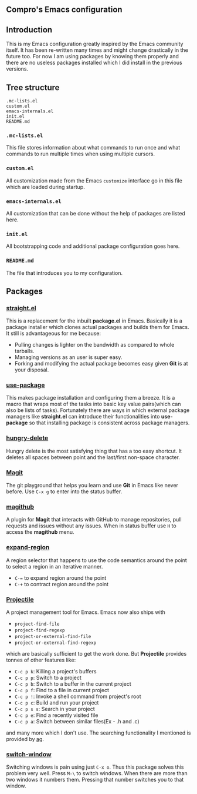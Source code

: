 Compro's Emacs configuration
---

## Introduction

This is my Emacs configuration greatly inspired by the Emacs community itself.
It has been re-written many times and might change drastically in the future
too. For now I am using packages by knowing them properly and there are no
useless packages installed which I did install in the previous versions.


## Tree structure

	.mc-lists.el
	custom.el
	emacs-internals.el
	init.el
    README.md

### `.mc-lists.el`

This file stores information about what commands to run once and what commands
to run multiple times when using multiple cursors.

###  `custom.el`

All customization made from the Emacs `customize` interface go in this file
which are loaded during startup.

### `emacs-internals.el`

All customization that can be done without the help of packages are listed here.

### `init.el`

All bootstrapping code and additional package configuration goes here.

### `README.md`

The file that introduces you to my configuration.


## Packages

### [straight.el](https://github.com/raxod502/straight.el)
This is a replacement for the inbuilt **package.el** in Emacs. Basically it is a
package installer which clones actual packages and builds them for Emacs. It
still is advantageous for me because:
- Pulling changes is lighter on the bandwidth as compared to whole tarballs.
- Managing versions as an user is super easy.
- Forking and modifying the actual package becomes easy given **Git** is at
  your disposal.

### [use-package](https://github.com/jwiegley/use-package)
This makes package installation and configuring them a breeze. It is a macro
that wraps most of the tasks into basic key value pairs(which can also be lists
of tasks). Fortunately there are ways in which external package managers like
**straight.el** can introduce their functionalities into **use-package** so that
installing package is consistent across package managers.

### [hungry-delete](https://github.com/nflath/hungry-delete)
Hungry delete is the most satisfying thing that has a too easy shortcut. It
deletes all spaces between point and the last/first non-space character.

### [Magit](https://github.com/magit/magit)
The git playground that helps you learn and use **Git** in Emacs like never
before. Use `C-x g` to enter into the status buffer.

### [magithub](https://github.com/vermiculus/magithub)
A plugin for **Magit** that interacts with GitHub to manage repositories, pull
requests and issues without any issues. When in status buffer use `H` to access
the **magithub** menu.

### [expand-region](https://github.com/magnars/expand-region.el)
A region selector that happens to use the code semantics around the point to
select a region in an iterative manner.
- `C-=` to expand region around the point
- `C-+` to contract region around the point

### [Projectile](https://github.com/bbatsov/projectile)
A project management tool for Emacs. Emacs now also ships with

- `project-find-file`
- `project-find-regexp`
- `project-or-external-find-file`
- `project-or-external-find-regexp`

which are basically sufficient to get the work done. But **Projectile** provides
tonnes of other features like:

- `C-c p k`:   Killing a project's buffers
- `C-c p p`:   Switch to a project
- `C-c p b`:   Switch to a buffer in the current project
- `C-c p f`:   Find to a file in current project
- `C-c p !`:   Invoke a shell command from project's root
- `C-c p c`:   Build and run your project
- `C-c p s s`: Search in your project
- `C-c p e`:   Find a recently visited file
- `C-c p a`:   Switch between similar files(Ex - .h and .c)

and many more which I don't use. The searching functionality I mentioned is
provided by [ag](https://github.com/Wilfred/ag.el).

### [switch-window](https://github.com/dimitri/switch-window)
Switching windows is pain using just `C-x o`. Thus this package solves this
problem very well. Press `M-\` to switch windows. When there are more than two
windows it numbers them. Pressing that number switches you to that window.
